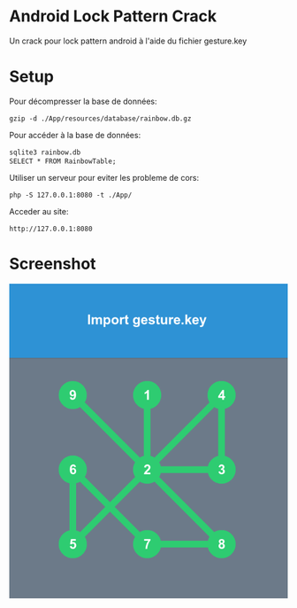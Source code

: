 # Android Lock Pattern Crack

Un crack pour lock pattern android à l'aide du fichier gesture.key

# Setup

Pour décompresser la base de données:

    gzip -d ./App/resources/database/rainbow.db.gz

Pour accéder à la base de données:

    sqlite3 rainbow.db
    SELECT * FROM RainbowTable;
    
Utiliser un serveur pour eviter les probleme de cors:

    php -S 127.0.0.1:8080 -t ./App/

Acceder au site:

    http://127.0.0.1:8080

# Screenshot 

![Alt text](/Screenshot/Screenshot.png?raw=true "A simple question")
